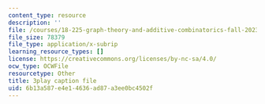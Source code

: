 ```yaml
---
content_type: resource
description: ''
file: /courses/18-225-graph-theory-and-additive-combinatorics-fall-2023/mJziV7sAZm4_captions.vtt
file_size: 78379
file_type: application/x-subrip
learning_resource_types: []
license: https://creativecommons.org/licenses/by-nc-sa/4.0/
ocw_type: OCWFile
resourcetype: Other
title: 3play caption file
uid: 6b13a587-e4e1-4636-ad87-a3ee0bc4502f
---
```

